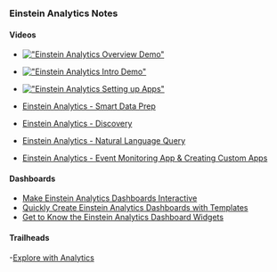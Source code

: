 ### Einstein Analytics Notes

#### Videos


- [!["Einstein Analytics Overview Demo"](https://img.youtube.com/vi/R07CtsAmrd0/0.jpg)](https://www.youtube.com/watch?v=R07CtsAmrd0 "Einstein Analytics Overview Demo")
- [!["Einstein Analytics Intro Demo"](https://img.youtube.com/vi/qqhlueaTyWQ/0.jpg)](https://www.youtube.com/watch?v=qqhlueaTyWQ "Einstein Analytics Intro Demo")
- [!["Einstein Analytics Setting up Apps"](https://img.youtube.com/vi/49-buxIS3Tw/0.jpg)](https://www.youtube.com/watch?v=49-buxIS3Tw" "Einstein Analytics Setting up Apps")

- [Einstein Analytics - Smart Data Prep](https://www.youtube.com/watch?v=QPoWsrhOrpQ)
- [Einstein Analytics - Discovery](https://www.youtube.com/watch?v=Ev895wkofX4)
- [Einstein Analytics - Natural Language Query](https://www.youtube.com/watch?v=kNEoNAKlOls)
- [Einstein Analytics - Event Monitoring App & Creating Custom Apps](https://www.youtube.com/watch?v=TWpGVzspk0s)


####  Dashboards
- [Make Einstein Analytics Dashboards Interactive](https://www.youtube.com/watch?v=MAvOSYs8YC8)
- [Quickly Create Einstein Analytics Dashboards with Templates](https://www.youtube.com/watch?v=Yv97TFhwF60)
- [Get to Know the Einstein Analytics Dashboard Widgets](https://www.youtube.com/watch?v=_CKlsYUva5w)

#### Trailheads
-[Explore with Analytics](https://trailhead.salesforce.com/en/trails/wave_analytics_explorer)
